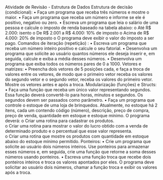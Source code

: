Atividade de Revisão - Estrutura de Dados 
Estrutura de decisão (condicional): 
• Faça um programa que receba três números e mostre o maior. 
• Faça um programa que receba um número e informe se ele é positivo, negativo 
ou zero. 
• Escreva um programa que leia o salário de uma pessoa e calcule o imposto de 
renda baseado na tabela abaixo: 
o Até R$ 2.000: isento 
o De R$ 2.001 a R$ 4.000: 10% de imposto 
o Acima de R$ 4.000: 20% de imposto 
o O programa deve exibir o valor do imposto a ser pago. 
Comandos de iteração (repetição) : 
• Escreva um programa que receba um número inteiro positivo e calcule o seu 
fatorial. 
• Desenvolva um programa que solicite ao usuário quantos números ele deseja 
inserir e, em seguida, calcule e exiba a média desses números. 
• Desenvolva um programa que exiba todos os números pares de 0 a 1000. 
Vetores e matrizes: 
• Preencha dois vetores de 5 posições cada, e faça a troca de valores entre os 
vetores, de modo que o primeiro vetor receba os valores do segundo vetor e o 
segundo vetor, receba os valores do primeiro vetor. Mostre os vetores antes e 
após a troca. 
Modularização (funções) e Structs: 
• Faça uma função que receba um único valor representando segundos. Essa 
função deverá convertê-lo para horas, minutos e segundos. Os segundos devem 
ser passados como parâmetro. 
• Faça um programa que controle o estoque de uma loja de brinquedos. 
Atualmente, no estoque há 2 itens, cada um contendo código (número), 
descrição, preço de compra, preço de venda, quantidade em estoque e estoque 
mínimo. O programa deverá: 
o Criar uma rotina para cadastrar os produtos.  
o  Criar uma rotina para mostrar o valor do lucro obtido com a venda de 
determinado produto e o percentual que esse valor representa.  
o  Criar uma rotina que mostre os produtos com quantidade em estoque 
abaixo do estoque mínimo permitido. 
Ponteiros: 
• Crie um programa que solicite ao usuário dois números inteiros. Use ponteiros 
para armazenar esses números e, em seguida, crie uma função que retorne a 
soma desses números usando ponteiros. 
• Escreva uma função troca que recebe dois ponteiros inteiros e troca os valores 
apontados por eles. O programa deve solicitar ao usuário dois números, chamar 
a função troca e exibir os valores após a troca.